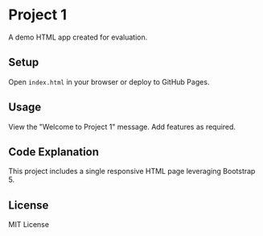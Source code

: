 # Project 1

A demo HTML app created for evaluation.

## Setup
Open `index.html` in your browser or deploy to GitHub Pages.

## Usage
View the "Welcome to Project 1" message. Add features as required.

## Code Explanation
This project includes a single responsive HTML page leveraging Bootstrap 5.

## License
MIT License

